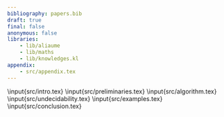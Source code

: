 ```yaml
---
bibliography: papers.bib
draft: true
final: false
anonymous: false
libraries:
    - lib/aliaume
    - lib/maths
    - lib/knowledges.kl
appendix:
    - src/appendix.tex
---
```


\input{src/intro.tex}
\input{src/preliminaries.tex}
\input{src/algorithm.tex}
\input{src/undecidability.tex}
\input{src/examples.tex}
\input{src/conclusion.tex}
